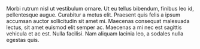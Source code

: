 Morbi rutrum nisl ut vestibulum ornare. Ut eu tellus bibendum, finibus leo id, pellentesque augue. Curabitur a metus elit. Praesent quis felis a ipsum accumsan auctor sollicitudin sit amet mi. Maecenas consequat malesuada lectus, sit amet euismod elit semper ac. Maecenas a mi nec est sagittis vehicula et ac est. Nulla facilisi. Nam aliquam lacinia leo, a sodales nulla egestas quis.